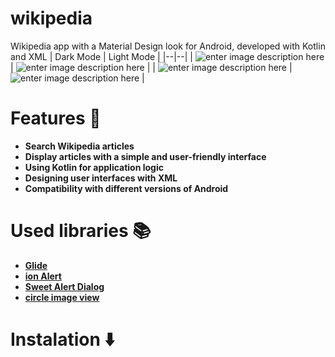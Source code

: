 # wikipedia
Wikipedia app with a Material Design look for Android, developed with Kotlin and XML
| Dark Mode | Light Mode |
|--|--|
| ![enter image description here](https://h3.linklick.ir/c060e423e78b1b40c96a33f737d1a2f2/IMG_20250905_141944.jpg) | ![enter image description here](https://h3.linklick.ir/c060e423e78b1b40c96a33f737d1a2f2/IMG_20250905_142033.jpg) |
| ![enter image description here](https://h3.linklick.ir/c060e423e78b1b40c96a33f737d1a2f2/IMG_20250905_142015.jpg) | ![enter image description here](https://h3.linklick.ir/c060e423e78b1b40c96a33f737d1a2f2/IMG_20250905_141957.jpg) |

# Features 🚀
* **Search Wikipedia articles**
* **Display articles with a simple and user-friendly interface**
* **Using Kotlin for application logic**
* **Designing user interfaces with XML**
* **Compatibility with different versions of Android**

# Used libraries 📚
* **[Glide]**
* **[ion Alert]**
* **[Sweet Alert Dialog]**
* **[circle image view]**

# Instalation ⬇️


[Glide]: https://github.com/bumptech/glide
[ion Alert]: https://github.com/oktavianto/ionalert
[Sweet Alert Dialog]: https://github.com/F0RIS/sweet-alert-dialog
[circle image view]: https://github.com/hdodenhof/CircleImageView

